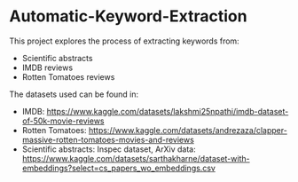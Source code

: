 # Automatic-Keyword-Extraction
This project explores the process of extracting keywords from:
- Scientific abstracts
- IMDB reviews
- Rotten Tomatoes reviews

The datasets used can be found in:
- IMDB: https://www.kaggle.com/datasets/lakshmi25npathi/imdb-dataset-of-50k-movie-reviews
- Rotten Tomatoes: https://www.kaggle.com/datasets/andrezaza/clapper-massive-rotten-tomatoes-movies-and-reviews
- Scientific abstracts: Inspec dataset, ArXiv data: https://www.kaggle.com/datasets/sarthakharne/dataset-with-embeddings?select=cs_papers_wo_embeddings.csv
